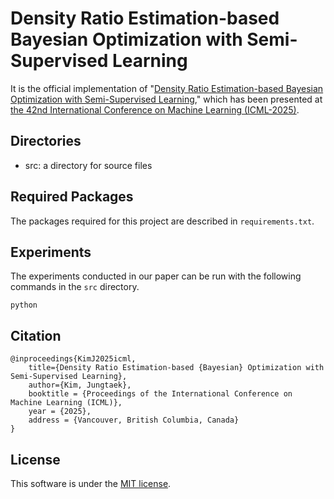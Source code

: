 # Density Ratio Estimation-based Bayesian Optimization with Semi-Supervised Learning

It is the official implementation of "[Density Ratio Estimation-based Bayesian Optimization with Semi-Supervised Learning](https://arxiv.org/abs/2305.15612)," which has been presented at [the 42nd International Conference on Machine Learning (ICML-2025)](https://icml.cc/Conferences/2025).

## Directories

* src: a directory for source files

## Required Packages

The packages required for this project are described in `requirements.txt`.

## Experiments

The experiments conducted in our paper can be run with the following commands in the `src` directory.

```shell
python
```

## Citation

```
@inproceedings{KimJ2025icml,
    title={Density Ratio Estimation-based {Bayesian} Optimization with Semi-Supervised Learning},
    author={Kim, Jungtaek},
    booktitle = {Proceedings of the International Conference on Machine Learning (ICML)},
    year = {2025},
    address = {Vancouver, British Columbia, Canada}
}
```

## License

This software is under the [MIT license](LICENSE).
